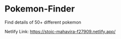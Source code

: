 # Pokemon-Finder
Find details of 50+ different pokemon

Netlify Link:
https://stoic-mahavira-f27909.netlify.app/

